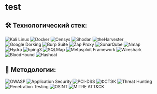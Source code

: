 # test


## 🛠️ Технологический стек:
![Kali Linux](https://img.shields.io/badge/-Kali%20Linux-blue?logo=kali-linux&logoColor=white) ![Docker](https://img.shields.io/badge/-Docker-blue?logo=docker&logoColor=white) ![Censys](https://img.shields.io/badge/-Censys-orange?logo=security&logoColor=white) ![Shodan](https://img.shields.io/badge/-Shodan-red?logo=shodan&logoColor=white) ![theHarvester](https://img.shields.io/badge/-theHarvester-lightgrey?&logoColor=white) ![Google Dorking](https://img.shields.io/badge/-Google%20Dorking-blue?logo=google&logoColor=white) ![Burp Suite](https://img.shields.io/badge/-Burp%20Suite-red?logo=burp-suite&logoColor=white) ![Zap Proxy](https://img.shields.io/badge/-Zap%20Proxy-purple?logo=owasp&logoColor=white) ![SonarQube](https://img.shields.io/badge/-SonarQube-blue?logo=sonarqube&logoColor=white) ![Nmap](https://img.shields.io/badge/-Nmap-green?logo=nmap&logoColor=white) ![Hydra](https://img.shields.io/badge/-Hydra-blue?logo=hydra&logoColor=white) ![hping3](https://img.shields.io/badge/-hping3-yellow?logo=linux&logoColor=white) ![SQLMap](https://img.shields.io/badge/-SQLMap-orange?logo=sqlite&logoColor=white) ![Metasploit Framework](https://img.shields.io/badge/-Metasploit%20Framework-red?logo=security&logoColor=white) ![Wireshark](https://img.shields.io/badge/-Wireshark-blue?logo=wireshark&logoColor=white) ![BloodHound](https://img.shields.io/badge/-BloodHound-darkred?logo=security&logoColor=white) ![Hashcat](https://img.shields.io/badge/-Hashcat-green?logo=hashnode&logoColor=white)  

## 📖 Методологии:
![OWASP](https://img.shields.io/badge/-OWASP-forestgreen?logo=owasp&logoColor=white) ![Application Security](https://img.shields.io/badge/-Application%20Security-red?logo=security&logoColor=white) ![PCI-DSS](https://img.shields.io/badge/-PCI--DSS-darkblue?logo=security&logoColor=white) ![ФСТЭК](https://img.shields.io/badge/-ФСТЭК-darkgreen?logo=security&logoColor=white) ![Threat Hunting](https://img.shields.io/badge/-Threat%20Hunting-orange?logo=security&logoColor=white) ![Penetration Testing](https://img.shields.io/badge/-Penetration%20Testing-purple?logo=security&logoColor=white) ![OSINT](https://img.shields.io/badge/-OSINT-lightblue?logo=security&logoColor=white) ![MITRE ATT&CK](https://img.shields.io/badge/-MITRE%20ATT&CK-red?logo=security&logoColor=white)  
